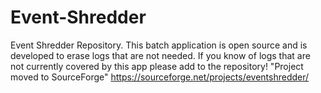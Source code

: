 Event-Shredder
==============

Event Shredder Repository. This batch application is open source and is developed to erase logs that are not needed. If you know of logs that are not currently covered by this app please add to the repository! "Project moved to SourceForge" 
https://sourceforge.net/projects/eventshredder/
